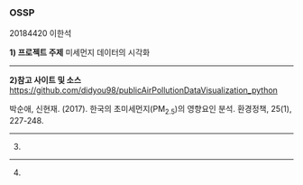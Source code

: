 ### OSSP

20184420 이한석


**1) 프로젝트 주제**
미세먼지 데이터의 시각화
 
----

**2)참고 사이트 및 소스**
<https://github.com/didyou98/publicAirPollutionDataVisualization_python>

박순애, 신현재. (2017). 한국의 초미세먼지(PM<SUB>2.5</SUB>)의 영향요인 분석. 환경정책, 25(1), 227-248.

----

3)

----

4)

